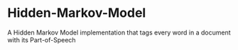# Hidden-Markov-Model
A Hidden Markov Model implementation that tags every word in a document with its Part-of-Speech
